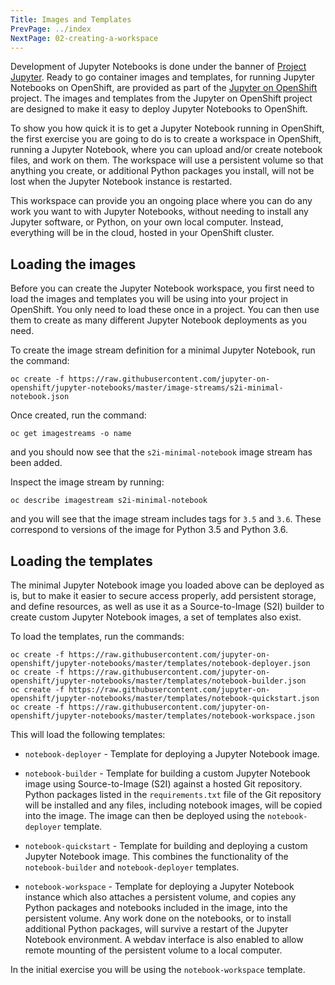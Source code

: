 ```yaml
---
Title: Images and Templates
PrevPage: ../index
NextPage: 02-creating-a-workspace
---
```


Development of Jupyter Notebooks is done under the banner of [Project Jupyter](https://jupyter.org/). Ready to go container images and templates, for running Jupyter Notebooks on OpenShift, are provided as part of the [Jupyter on OpenShift](https://github.com/jupyter-on-openshift) project. The images and templates from the Jupyter on OpenShift project are designed to make it easy to deploy Jupyter Notebooks to OpenShift.

To show you how quick it is to get a Jupyter Notebook running in OpenShift, the first exercise you are going to do is to create a workspace in OpenShift, running a Jupyter Notebook, where you can upload and/or create notebook files, and work on them. The workspace will use a persistent volume so that anything you create, or additional Python packages you install, will not be lost when the Jupyter Notebook instance is restarted.

This workspace can provide you an ongoing place where you can do any work you want to with Jupyter Notebooks, without needing to install any Jupyter software, or Python, on your own local computer. Instead, everything will be in the cloud, hosted in your OpenShift cluster.

## Loading the images

Before you can create the Jupyter Notebook workspace, you first need to load the images and templates you will be using into your project in OpenShift. You only need to load these once in a project. You can then use them to create as many different Jupyter Notebook deployments as you need.

To create the image stream definition for a minimal Jupyter Notebook, run the command:

```execute
oc create -f https://raw.githubusercontent.com/jupyter-on-openshift/jupyter-notebooks/master/image-streams/s2i-minimal-notebook.json
```

Once created, run the command:

```execute
oc get imagestreams -o name
```

and you should now see that the `s2i-minimal-notebook` image stream has been added.

Inspect the image stream by running:

```execute
oc describe imagestream s2i-minimal-notebook
```

and you will see that the image stream includes tags for `3.5` and `3.6`. These correspond to versions of the image for Python 3.5 and Python 3.6.

## Loading the templates

The minimal Jupyter Notebook image you loaded above can be deployed as is, but to make it easier to secure access properly, add persistent storage, and define resources, as well as use it as a Source-to-Image (S2I) builder to create custom Jupyter Notebook images, a set of templates also exist.

To load the templates, run the commands:

```execute
oc create -f https://raw.githubusercontent.com/jupyter-on-openshift/jupyter-notebooks/master/templates/notebook-deployer.json
oc create -f https://raw.githubusercontent.com/jupyter-on-openshift/jupyter-notebooks/master/templates/notebook-builder.json
oc create -f https://raw.githubusercontent.com/jupyter-on-openshift/jupyter-notebooks/master/templates/notebook-quickstart.json
oc create -f https://raw.githubusercontent.com/jupyter-on-openshift/jupyter-notebooks/master/templates/notebook-workspace.json
```

This will load the following templates:

* `notebook-deployer` - Template for deploying a Jupyter Notebook image.

* `notebook-builder` - Template for building a custom Jupyter Notebook image using Source-to-Image (S2I) against a hosted Git repository. Python packages listed in the `requirements.txt` file of the Git repository will be installed and any files, including notebook images, will be copied into the image. The image can then be deployed using the `notebook-deployer` template.

* `notebook-quickstart` - Template for building and deploying a custom Jupyter Notebook image. This combines the functionality of the `notebook-builder` and `notebook-deployer` templates.

* `notebook-workspace` - Template for deploying a Jupyter Notebook instance which also attaches a persistent volume, and copies any Python packages and notebooks included in the image, into the persistent volume. Any work done on the notebooks, or to install additional Python packages, will survive a restart of the Jupyter Notebook environment. A webdav interface is also enabled to allow remote mounting of the persistent volume to a local computer.

In the initial exercise you will be using the `notebook-workspace` template.
